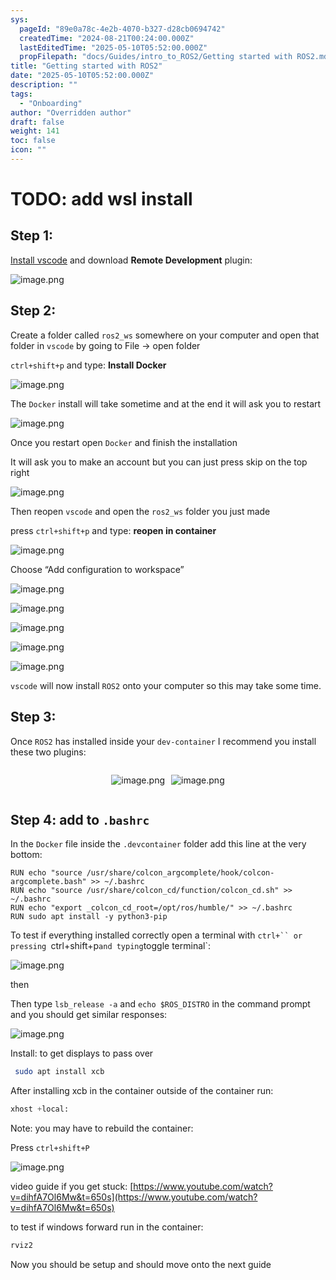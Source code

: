 ```yaml
---
sys:
  pageId: "89e0a78c-4e2b-4070-b327-d28cb0694742"
  createdTime: "2024-08-21T00:24:00.000Z"
  lastEditedTime: "2025-05-10T05:52:00.000Z"
  propFilepath: "docs/Guides/intro_to_ROS2/Getting started with ROS2.md"
title: "Getting started with ROS2"
date: "2025-05-10T05:52:00.000Z"
description: ""
tags:
  - "Onboarding"
author: "Overridden author"
draft: false
weight: 141
toc: false
icon: ""
---
```


# TODO: add wsl install

## Step 1:

[Install vscode](https://code.visualstudio.com/download) and download **Remote Development** plugin:

![image.png](https://prod-files-secure.s3.us-west-2.amazonaws.com/d518164a-d88e-44d1-a4ee-3adb3bd8bce0/efb52993-1881-4a40-b95e-6f020334f022/image.png?X-Amz-Algorithm=AWS4-HMAC-SHA256&X-Amz-Content-Sha256=UNSIGNED-PAYLOAD&X-Amz-Credential=ASIAZI2LB466RYJYBFFO%2F20250602%2Fus-west-2%2Fs3%2Faws4_request&X-Amz-Date=20250602T220847Z&X-Amz-Expires=3600&X-Amz-Security-Token=IQoJb3JpZ2luX2VjEC4aCXVzLXdlc3QtMiJGMEQCIA%2B84op0Ggu0PogJLArb6zCp7vDdL5v%2FBRyI9%2Fp6oxaMAiB%2F3UIx%2B8UOokK6AvLH4UgucGMmQaQFdPI%2F3971zZtvTiqIBAj3%2F%2F%2F%2F%2F%2F%2F%2F%2F%2F8BEAAaDDYzNzQyMzE4MzgwNSIMJXE%2FEWvQw4oqtMofKtwD7x085KXhEY0H1P7LkHVm6udCQUXPCX8nrlOHCffqOce0iGNQFq%2FmDzJ2VvZPL%2FGT0E6vfkGnPJI7fGTE%2FgW1wsEuewlynxfUVBGhFZE7PK3%2BlkbJMWJO%2F%2BelkJdoUr%2B8Ajth4Ia2V8fFA4qf%2BP7hbMlfAH8Zul5X%2FujroikZ8DVcXoKZBE10tWO%2BMVLeRYdnPzZ4wcC0VnNCrmUYAftHWp79aC2zpyLtyOCSyxlECno1AwOt2FmFVZnRoMxBPj%2Br6o%2FtG6COqVJlDquU9QyIinchLlige8y4G8m16NBHu9zloUejTCtRZHlsJZ%2BfXmksHnSwXkZKKQ5yqs61%2BqxDh6gY7W%2F4LpXT1k5%2BCHfDBNuhR7poD0VbcpzbQQ546tVi5S0KxROFs7Rl9UuhuMA71z%2FAqmQ1ItUqPDITACuE58gUVwGd2zCm0d1%2BESDXEIYAA0HVTeOld7suMUC6xB102V2FYt4WpZBJGuJD7sa68cwdgCcXgOSAdYVsCdD2RUFLoKIOOeuV8p%2BoanZW7yPSTByzOiE88zQp9H5eOEEZCdZLXU8pWasDp5op5cekFW1QEdCK3W%2FQvScjrkogiE8%2BTZTQ2y0sF8Mb3%2FgkFPYB4z8Ek69tCxz4KB5a76UwmcH4wQY6pgGJaCoWSWeW2MrRocBcgfQSBh%2B8%2Fn84MKQvI2ZHxI8oqboImvv%2BY6Ki%2BWFEwy85oPNHyowAmiyDtIrx5yqjUP%2BNVnlnXwGN9A4vwL5cMQsKV%2BqFULQZo7ifHeZZAQsDGGQ4bnYpoPBBAzHi9V8Jmo5O5K4IAAdeheKEbHhpYU3JTaPCg5TyBeA8gGvDgIQ4vAFlJy3UVN0ceYU%2BznaLxFXuOdR2vM8k&X-Amz-Signature=5f2a9affb277b05d6f726eebf489b42f7320163208d754b4fcfcb6103f508657&X-Amz-SignedHeaders=host&x-id=GetObject)

## Step 2:

Create a folder called `ros2_ws` somewhere on your computer and open that folder in `vscode` by going to File → open folder 

`ctrl+shift+p` and type: **Install Docker**

![image.png](https://prod-files-secure.s3.us-west-2.amazonaws.com/d518164a-d88e-44d1-a4ee-3adb3bd8bce0/2269dc0e-1cd5-47ff-bceb-c04ad9b2eab0/image.png?X-Amz-Algorithm=AWS4-HMAC-SHA256&X-Amz-Content-Sha256=UNSIGNED-PAYLOAD&X-Amz-Credential=ASIAZI2LB466RYJYBFFO%2F20250602%2Fus-west-2%2Fs3%2Faws4_request&X-Amz-Date=20250602T220847Z&X-Amz-Expires=3600&X-Amz-Security-Token=IQoJb3JpZ2luX2VjEC4aCXVzLXdlc3QtMiJGMEQCIA%2B84op0Ggu0PogJLArb6zCp7vDdL5v%2FBRyI9%2Fp6oxaMAiB%2F3UIx%2B8UOokK6AvLH4UgucGMmQaQFdPI%2F3971zZtvTiqIBAj3%2F%2F%2F%2F%2F%2F%2F%2F%2F%2F8BEAAaDDYzNzQyMzE4MzgwNSIMJXE%2FEWvQw4oqtMofKtwD7x085KXhEY0H1P7LkHVm6udCQUXPCX8nrlOHCffqOce0iGNQFq%2FmDzJ2VvZPL%2FGT0E6vfkGnPJI7fGTE%2FgW1wsEuewlynxfUVBGhFZE7PK3%2BlkbJMWJO%2F%2BelkJdoUr%2B8Ajth4Ia2V8fFA4qf%2BP7hbMlfAH8Zul5X%2FujroikZ8DVcXoKZBE10tWO%2BMVLeRYdnPzZ4wcC0VnNCrmUYAftHWp79aC2zpyLtyOCSyxlECno1AwOt2FmFVZnRoMxBPj%2Br6o%2FtG6COqVJlDquU9QyIinchLlige8y4G8m16NBHu9zloUejTCtRZHlsJZ%2BfXmksHnSwXkZKKQ5yqs61%2BqxDh6gY7W%2F4LpXT1k5%2BCHfDBNuhR7poD0VbcpzbQQ546tVi5S0KxROFs7Rl9UuhuMA71z%2FAqmQ1ItUqPDITACuE58gUVwGd2zCm0d1%2BESDXEIYAA0HVTeOld7suMUC6xB102V2FYt4WpZBJGuJD7sa68cwdgCcXgOSAdYVsCdD2RUFLoKIOOeuV8p%2BoanZW7yPSTByzOiE88zQp9H5eOEEZCdZLXU8pWasDp5op5cekFW1QEdCK3W%2FQvScjrkogiE8%2BTZTQ2y0sF8Mb3%2FgkFPYB4z8Ek69tCxz4KB5a76UwmcH4wQY6pgGJaCoWSWeW2MrRocBcgfQSBh%2B8%2Fn84MKQvI2ZHxI8oqboImvv%2BY6Ki%2BWFEwy85oPNHyowAmiyDtIrx5yqjUP%2BNVnlnXwGN9A4vwL5cMQsKV%2BqFULQZo7ifHeZZAQsDGGQ4bnYpoPBBAzHi9V8Jmo5O5K4IAAdeheKEbHhpYU3JTaPCg5TyBeA8gGvDgIQ4vAFlJy3UVN0ceYU%2BznaLxFXuOdR2vM8k&X-Amz-Signature=67851ac855f062809b775bccfbd2895e7f77bbab401a39d6126e0b1d8ae46e42&X-Amz-SignedHeaders=host&x-id=GetObject)

The `Docker` install will take sometime and at the end it will ask you to restart

![image.png](https://prod-files-secure.s3.us-west-2.amazonaws.com/d518164a-d88e-44d1-a4ee-3adb3bd8bce0/ed233f78-be33-4b1f-b89c-9c346c0e961e/image.png?X-Amz-Algorithm=AWS4-HMAC-SHA256&X-Amz-Content-Sha256=UNSIGNED-PAYLOAD&X-Amz-Credential=ASIAZI2LB466RYJYBFFO%2F20250602%2Fus-west-2%2Fs3%2Faws4_request&X-Amz-Date=20250602T220847Z&X-Amz-Expires=3600&X-Amz-Security-Token=IQoJb3JpZ2luX2VjEC4aCXVzLXdlc3QtMiJGMEQCIA%2B84op0Ggu0PogJLArb6zCp7vDdL5v%2FBRyI9%2Fp6oxaMAiB%2F3UIx%2B8UOokK6AvLH4UgucGMmQaQFdPI%2F3971zZtvTiqIBAj3%2F%2F%2F%2F%2F%2F%2F%2F%2F%2F8BEAAaDDYzNzQyMzE4MzgwNSIMJXE%2FEWvQw4oqtMofKtwD7x085KXhEY0H1P7LkHVm6udCQUXPCX8nrlOHCffqOce0iGNQFq%2FmDzJ2VvZPL%2FGT0E6vfkGnPJI7fGTE%2FgW1wsEuewlynxfUVBGhFZE7PK3%2BlkbJMWJO%2F%2BelkJdoUr%2B8Ajth4Ia2V8fFA4qf%2BP7hbMlfAH8Zul5X%2FujroikZ8DVcXoKZBE10tWO%2BMVLeRYdnPzZ4wcC0VnNCrmUYAftHWp79aC2zpyLtyOCSyxlECno1AwOt2FmFVZnRoMxBPj%2Br6o%2FtG6COqVJlDquU9QyIinchLlige8y4G8m16NBHu9zloUejTCtRZHlsJZ%2BfXmksHnSwXkZKKQ5yqs61%2BqxDh6gY7W%2F4LpXT1k5%2BCHfDBNuhR7poD0VbcpzbQQ546tVi5S0KxROFs7Rl9UuhuMA71z%2FAqmQ1ItUqPDITACuE58gUVwGd2zCm0d1%2BESDXEIYAA0HVTeOld7suMUC6xB102V2FYt4WpZBJGuJD7sa68cwdgCcXgOSAdYVsCdD2RUFLoKIOOeuV8p%2BoanZW7yPSTByzOiE88zQp9H5eOEEZCdZLXU8pWasDp5op5cekFW1QEdCK3W%2FQvScjrkogiE8%2BTZTQ2y0sF8Mb3%2FgkFPYB4z8Ek69tCxz4KB5a76UwmcH4wQY6pgGJaCoWSWeW2MrRocBcgfQSBh%2B8%2Fn84MKQvI2ZHxI8oqboImvv%2BY6Ki%2BWFEwy85oPNHyowAmiyDtIrx5yqjUP%2BNVnlnXwGN9A4vwL5cMQsKV%2BqFULQZo7ifHeZZAQsDGGQ4bnYpoPBBAzHi9V8Jmo5O5K4IAAdeheKEbHhpYU3JTaPCg5TyBeA8gGvDgIQ4vAFlJy3UVN0ceYU%2BznaLxFXuOdR2vM8k&X-Amz-Signature=1d41d515b1d1c1d195115c2b91b6426adde243595249aeb597666834feb8f733&X-Amz-SignedHeaders=host&x-id=GetObject)

Once you restart open `Docker` and finish the installation

It will ask you to make an account but you can just press skip on the top right

![image.png](https://prod-files-secure.s3.us-west-2.amazonaws.com/d518164a-d88e-44d1-a4ee-3adb3bd8bce0/21010ad9-1659-4fd9-9f59-9932a09b2a3d/image.png?X-Amz-Algorithm=AWS4-HMAC-SHA256&X-Amz-Content-Sha256=UNSIGNED-PAYLOAD&X-Amz-Credential=ASIAZI2LB466RYJYBFFO%2F20250602%2Fus-west-2%2Fs3%2Faws4_request&X-Amz-Date=20250602T220847Z&X-Amz-Expires=3600&X-Amz-Security-Token=IQoJb3JpZ2luX2VjEC4aCXVzLXdlc3QtMiJGMEQCIA%2B84op0Ggu0PogJLArb6zCp7vDdL5v%2FBRyI9%2Fp6oxaMAiB%2F3UIx%2B8UOokK6AvLH4UgucGMmQaQFdPI%2F3971zZtvTiqIBAj3%2F%2F%2F%2F%2F%2F%2F%2F%2F%2F8BEAAaDDYzNzQyMzE4MzgwNSIMJXE%2FEWvQw4oqtMofKtwD7x085KXhEY0H1P7LkHVm6udCQUXPCX8nrlOHCffqOce0iGNQFq%2FmDzJ2VvZPL%2FGT0E6vfkGnPJI7fGTE%2FgW1wsEuewlynxfUVBGhFZE7PK3%2BlkbJMWJO%2F%2BelkJdoUr%2B8Ajth4Ia2V8fFA4qf%2BP7hbMlfAH8Zul5X%2FujroikZ8DVcXoKZBE10tWO%2BMVLeRYdnPzZ4wcC0VnNCrmUYAftHWp79aC2zpyLtyOCSyxlECno1AwOt2FmFVZnRoMxBPj%2Br6o%2FtG6COqVJlDquU9QyIinchLlige8y4G8m16NBHu9zloUejTCtRZHlsJZ%2BfXmksHnSwXkZKKQ5yqs61%2BqxDh6gY7W%2F4LpXT1k5%2BCHfDBNuhR7poD0VbcpzbQQ546tVi5S0KxROFs7Rl9UuhuMA71z%2FAqmQ1ItUqPDITACuE58gUVwGd2zCm0d1%2BESDXEIYAA0HVTeOld7suMUC6xB102V2FYt4WpZBJGuJD7sa68cwdgCcXgOSAdYVsCdD2RUFLoKIOOeuV8p%2BoanZW7yPSTByzOiE88zQp9H5eOEEZCdZLXU8pWasDp5op5cekFW1QEdCK3W%2FQvScjrkogiE8%2BTZTQ2y0sF8Mb3%2FgkFPYB4z8Ek69tCxz4KB5a76UwmcH4wQY6pgGJaCoWSWeW2MrRocBcgfQSBh%2B8%2Fn84MKQvI2ZHxI8oqboImvv%2BY6Ki%2BWFEwy85oPNHyowAmiyDtIrx5yqjUP%2BNVnlnXwGN9A4vwL5cMQsKV%2BqFULQZo7ifHeZZAQsDGGQ4bnYpoPBBAzHi9V8Jmo5O5K4IAAdeheKEbHhpYU3JTaPCg5TyBeA8gGvDgIQ4vAFlJy3UVN0ceYU%2BznaLxFXuOdR2vM8k&X-Amz-Signature=b6df955645f6dd2a73ccb1e4b8c8b0dbf8eb860f08a680af4898ea2371711058&X-Amz-SignedHeaders=host&x-id=GetObject)

Then reopen `vscode` and open the `ros2_ws` folder you just made

press `ctrl+shift+p` and type: **reopen in container**

![image.png](https://prod-files-secure.s3.us-west-2.amazonaws.com/d518164a-d88e-44d1-a4ee-3adb3bd8bce0/4e93b8c2-41ad-488c-8095-c74205196118/image.png?X-Amz-Algorithm=AWS4-HMAC-SHA256&X-Amz-Content-Sha256=UNSIGNED-PAYLOAD&X-Amz-Credential=ASIAZI2LB466RYJYBFFO%2F20250602%2Fus-west-2%2Fs3%2Faws4_request&X-Amz-Date=20250602T220847Z&X-Amz-Expires=3600&X-Amz-Security-Token=IQoJb3JpZ2luX2VjEC4aCXVzLXdlc3QtMiJGMEQCIA%2B84op0Ggu0PogJLArb6zCp7vDdL5v%2FBRyI9%2Fp6oxaMAiB%2F3UIx%2B8UOokK6AvLH4UgucGMmQaQFdPI%2F3971zZtvTiqIBAj3%2F%2F%2F%2F%2F%2F%2F%2F%2F%2F8BEAAaDDYzNzQyMzE4MzgwNSIMJXE%2FEWvQw4oqtMofKtwD7x085KXhEY0H1P7LkHVm6udCQUXPCX8nrlOHCffqOce0iGNQFq%2FmDzJ2VvZPL%2FGT0E6vfkGnPJI7fGTE%2FgW1wsEuewlynxfUVBGhFZE7PK3%2BlkbJMWJO%2F%2BelkJdoUr%2B8Ajth4Ia2V8fFA4qf%2BP7hbMlfAH8Zul5X%2FujroikZ8DVcXoKZBE10tWO%2BMVLeRYdnPzZ4wcC0VnNCrmUYAftHWp79aC2zpyLtyOCSyxlECno1AwOt2FmFVZnRoMxBPj%2Br6o%2FtG6COqVJlDquU9QyIinchLlige8y4G8m16NBHu9zloUejTCtRZHlsJZ%2BfXmksHnSwXkZKKQ5yqs61%2BqxDh6gY7W%2F4LpXT1k5%2BCHfDBNuhR7poD0VbcpzbQQ546tVi5S0KxROFs7Rl9UuhuMA71z%2FAqmQ1ItUqPDITACuE58gUVwGd2zCm0d1%2BESDXEIYAA0HVTeOld7suMUC6xB102V2FYt4WpZBJGuJD7sa68cwdgCcXgOSAdYVsCdD2RUFLoKIOOeuV8p%2BoanZW7yPSTByzOiE88zQp9H5eOEEZCdZLXU8pWasDp5op5cekFW1QEdCK3W%2FQvScjrkogiE8%2BTZTQ2y0sF8Mb3%2FgkFPYB4z8Ek69tCxz4KB5a76UwmcH4wQY6pgGJaCoWSWeW2MrRocBcgfQSBh%2B8%2Fn84MKQvI2ZHxI8oqboImvv%2BY6Ki%2BWFEwy85oPNHyowAmiyDtIrx5yqjUP%2BNVnlnXwGN9A4vwL5cMQsKV%2BqFULQZo7ifHeZZAQsDGGQ4bnYpoPBBAzHi9V8Jmo5O5K4IAAdeheKEbHhpYU3JTaPCg5TyBeA8gGvDgIQ4vAFlJy3UVN0ceYU%2BznaLxFXuOdR2vM8k&X-Amz-Signature=3b82765c43a3eb9f986c91d8a8d28777d7be322540903e10cf0d40cfac3c60f6&X-Amz-SignedHeaders=host&x-id=GetObject)

Choose “Add configuration to workspace”

![image.png](https://prod-files-secure.s3.us-west-2.amazonaws.com/d518164a-d88e-44d1-a4ee-3adb3bd8bce0/9560b282-5060-4989-ba37-97e7b2c22476/image.png?X-Amz-Algorithm=AWS4-HMAC-SHA256&X-Amz-Content-Sha256=UNSIGNED-PAYLOAD&X-Amz-Credential=ASIAZI2LB466RYJYBFFO%2F20250602%2Fus-west-2%2Fs3%2Faws4_request&X-Amz-Date=20250602T220847Z&X-Amz-Expires=3600&X-Amz-Security-Token=IQoJb3JpZ2luX2VjEC4aCXVzLXdlc3QtMiJGMEQCIA%2B84op0Ggu0PogJLArb6zCp7vDdL5v%2FBRyI9%2Fp6oxaMAiB%2F3UIx%2B8UOokK6AvLH4UgucGMmQaQFdPI%2F3971zZtvTiqIBAj3%2F%2F%2F%2F%2F%2F%2F%2F%2F%2F8BEAAaDDYzNzQyMzE4MzgwNSIMJXE%2FEWvQw4oqtMofKtwD7x085KXhEY0H1P7LkHVm6udCQUXPCX8nrlOHCffqOce0iGNQFq%2FmDzJ2VvZPL%2FGT0E6vfkGnPJI7fGTE%2FgW1wsEuewlynxfUVBGhFZE7PK3%2BlkbJMWJO%2F%2BelkJdoUr%2B8Ajth4Ia2V8fFA4qf%2BP7hbMlfAH8Zul5X%2FujroikZ8DVcXoKZBE10tWO%2BMVLeRYdnPzZ4wcC0VnNCrmUYAftHWp79aC2zpyLtyOCSyxlECno1AwOt2FmFVZnRoMxBPj%2Br6o%2FtG6COqVJlDquU9QyIinchLlige8y4G8m16NBHu9zloUejTCtRZHlsJZ%2BfXmksHnSwXkZKKQ5yqs61%2BqxDh6gY7W%2F4LpXT1k5%2BCHfDBNuhR7poD0VbcpzbQQ546tVi5S0KxROFs7Rl9UuhuMA71z%2FAqmQ1ItUqPDITACuE58gUVwGd2zCm0d1%2BESDXEIYAA0HVTeOld7suMUC6xB102V2FYt4WpZBJGuJD7sa68cwdgCcXgOSAdYVsCdD2RUFLoKIOOeuV8p%2BoanZW7yPSTByzOiE88zQp9H5eOEEZCdZLXU8pWasDp5op5cekFW1QEdCK3W%2FQvScjrkogiE8%2BTZTQ2y0sF8Mb3%2FgkFPYB4z8Ek69tCxz4KB5a76UwmcH4wQY6pgGJaCoWSWeW2MrRocBcgfQSBh%2B8%2Fn84MKQvI2ZHxI8oqboImvv%2BY6Ki%2BWFEwy85oPNHyowAmiyDtIrx5yqjUP%2BNVnlnXwGN9A4vwL5cMQsKV%2BqFULQZo7ifHeZZAQsDGGQ4bnYpoPBBAzHi9V8Jmo5O5K4IAAdeheKEbHhpYU3JTaPCg5TyBeA8gGvDgIQ4vAFlJy3UVN0ceYU%2BznaLxFXuOdR2vM8k&X-Amz-Signature=1c78a8ad716d7f48586f6a33c60fa7b744f02620df8fcdcbbd0d0f39057a3697&X-Amz-SignedHeaders=host&x-id=GetObject)

![image.png](https://prod-files-secure.s3.us-west-2.amazonaws.com/d518164a-d88e-44d1-a4ee-3adb3bd8bce0/2ee63f81-886b-48e8-a553-dc6e5eac99e4/image.png?X-Amz-Algorithm=AWS4-HMAC-SHA256&X-Amz-Content-Sha256=UNSIGNED-PAYLOAD&X-Amz-Credential=ASIAZI2LB466RYJYBFFO%2F20250602%2Fus-west-2%2Fs3%2Faws4_request&X-Amz-Date=20250602T220847Z&X-Amz-Expires=3600&X-Amz-Security-Token=IQoJb3JpZ2luX2VjEC4aCXVzLXdlc3QtMiJGMEQCIA%2B84op0Ggu0PogJLArb6zCp7vDdL5v%2FBRyI9%2Fp6oxaMAiB%2F3UIx%2B8UOokK6AvLH4UgucGMmQaQFdPI%2F3971zZtvTiqIBAj3%2F%2F%2F%2F%2F%2F%2F%2F%2F%2F8BEAAaDDYzNzQyMzE4MzgwNSIMJXE%2FEWvQw4oqtMofKtwD7x085KXhEY0H1P7LkHVm6udCQUXPCX8nrlOHCffqOce0iGNQFq%2FmDzJ2VvZPL%2FGT0E6vfkGnPJI7fGTE%2FgW1wsEuewlynxfUVBGhFZE7PK3%2BlkbJMWJO%2F%2BelkJdoUr%2B8Ajth4Ia2V8fFA4qf%2BP7hbMlfAH8Zul5X%2FujroikZ8DVcXoKZBE10tWO%2BMVLeRYdnPzZ4wcC0VnNCrmUYAftHWp79aC2zpyLtyOCSyxlECno1AwOt2FmFVZnRoMxBPj%2Br6o%2FtG6COqVJlDquU9QyIinchLlige8y4G8m16NBHu9zloUejTCtRZHlsJZ%2BfXmksHnSwXkZKKQ5yqs61%2BqxDh6gY7W%2F4LpXT1k5%2BCHfDBNuhR7poD0VbcpzbQQ546tVi5S0KxROFs7Rl9UuhuMA71z%2FAqmQ1ItUqPDITACuE58gUVwGd2zCm0d1%2BESDXEIYAA0HVTeOld7suMUC6xB102V2FYt4WpZBJGuJD7sa68cwdgCcXgOSAdYVsCdD2RUFLoKIOOeuV8p%2BoanZW7yPSTByzOiE88zQp9H5eOEEZCdZLXU8pWasDp5op5cekFW1QEdCK3W%2FQvScjrkogiE8%2BTZTQ2y0sF8Mb3%2FgkFPYB4z8Ek69tCxz4KB5a76UwmcH4wQY6pgGJaCoWSWeW2MrRocBcgfQSBh%2B8%2Fn84MKQvI2ZHxI8oqboImvv%2BY6Ki%2BWFEwy85oPNHyowAmiyDtIrx5yqjUP%2BNVnlnXwGN9A4vwL5cMQsKV%2BqFULQZo7ifHeZZAQsDGGQ4bnYpoPBBAzHi9V8Jmo5O5K4IAAdeheKEbHhpYU3JTaPCg5TyBeA8gGvDgIQ4vAFlJy3UVN0ceYU%2BznaLxFXuOdR2vM8k&X-Amz-Signature=b2168d95bd47a471c83287214231dcf40cc96563d8aab1ef44290223281747cd&X-Amz-SignedHeaders=host&x-id=GetObject)

![image.png](https://prod-files-secure.s3.us-west-2.amazonaws.com/d518164a-d88e-44d1-a4ee-3adb3bd8bce0/ae1580b2-b048-407e-aed9-b584224a7a04/image.png?X-Amz-Algorithm=AWS4-HMAC-SHA256&X-Amz-Content-Sha256=UNSIGNED-PAYLOAD&X-Amz-Credential=ASIAZI2LB466RYJYBFFO%2F20250602%2Fus-west-2%2Fs3%2Faws4_request&X-Amz-Date=20250602T220847Z&X-Amz-Expires=3600&X-Amz-Security-Token=IQoJb3JpZ2luX2VjEC4aCXVzLXdlc3QtMiJGMEQCIA%2B84op0Ggu0PogJLArb6zCp7vDdL5v%2FBRyI9%2Fp6oxaMAiB%2F3UIx%2B8UOokK6AvLH4UgucGMmQaQFdPI%2F3971zZtvTiqIBAj3%2F%2F%2F%2F%2F%2F%2F%2F%2F%2F8BEAAaDDYzNzQyMzE4MzgwNSIMJXE%2FEWvQw4oqtMofKtwD7x085KXhEY0H1P7LkHVm6udCQUXPCX8nrlOHCffqOce0iGNQFq%2FmDzJ2VvZPL%2FGT0E6vfkGnPJI7fGTE%2FgW1wsEuewlynxfUVBGhFZE7PK3%2BlkbJMWJO%2F%2BelkJdoUr%2B8Ajth4Ia2V8fFA4qf%2BP7hbMlfAH8Zul5X%2FujroikZ8DVcXoKZBE10tWO%2BMVLeRYdnPzZ4wcC0VnNCrmUYAftHWp79aC2zpyLtyOCSyxlECno1AwOt2FmFVZnRoMxBPj%2Br6o%2FtG6COqVJlDquU9QyIinchLlige8y4G8m16NBHu9zloUejTCtRZHlsJZ%2BfXmksHnSwXkZKKQ5yqs61%2BqxDh6gY7W%2F4LpXT1k5%2BCHfDBNuhR7poD0VbcpzbQQ546tVi5S0KxROFs7Rl9UuhuMA71z%2FAqmQ1ItUqPDITACuE58gUVwGd2zCm0d1%2BESDXEIYAA0HVTeOld7suMUC6xB102V2FYt4WpZBJGuJD7sa68cwdgCcXgOSAdYVsCdD2RUFLoKIOOeuV8p%2BoanZW7yPSTByzOiE88zQp9H5eOEEZCdZLXU8pWasDp5op5cekFW1QEdCK3W%2FQvScjrkogiE8%2BTZTQ2y0sF8Mb3%2FgkFPYB4z8Ek69tCxz4KB5a76UwmcH4wQY6pgGJaCoWSWeW2MrRocBcgfQSBh%2B8%2Fn84MKQvI2ZHxI8oqboImvv%2BY6Ki%2BWFEwy85oPNHyowAmiyDtIrx5yqjUP%2BNVnlnXwGN9A4vwL5cMQsKV%2BqFULQZo7ifHeZZAQsDGGQ4bnYpoPBBAzHi9V8Jmo5O5K4IAAdeheKEbHhpYU3JTaPCg5TyBeA8gGvDgIQ4vAFlJy3UVN0ceYU%2BznaLxFXuOdR2vM8k&X-Amz-Signature=4dcc31cba430622f5e6930eecd244b023425de16a7deffb10e72aa8873a98270&X-Amz-SignedHeaders=host&x-id=GetObject)

![image.png](https://prod-files-secure.s3.us-west-2.amazonaws.com/d518164a-d88e-44d1-a4ee-3adb3bd8bce0/53255b28-f75e-430f-b9e3-c0ac8577e42b/image.png?X-Amz-Algorithm=AWS4-HMAC-SHA256&X-Amz-Content-Sha256=UNSIGNED-PAYLOAD&X-Amz-Credential=ASIAZI2LB466RYJYBFFO%2F20250602%2Fus-west-2%2Fs3%2Faws4_request&X-Amz-Date=20250602T220847Z&X-Amz-Expires=3600&X-Amz-Security-Token=IQoJb3JpZ2luX2VjEC4aCXVzLXdlc3QtMiJGMEQCIA%2B84op0Ggu0PogJLArb6zCp7vDdL5v%2FBRyI9%2Fp6oxaMAiB%2F3UIx%2B8UOokK6AvLH4UgucGMmQaQFdPI%2F3971zZtvTiqIBAj3%2F%2F%2F%2F%2F%2F%2F%2F%2F%2F8BEAAaDDYzNzQyMzE4MzgwNSIMJXE%2FEWvQw4oqtMofKtwD7x085KXhEY0H1P7LkHVm6udCQUXPCX8nrlOHCffqOce0iGNQFq%2FmDzJ2VvZPL%2FGT0E6vfkGnPJI7fGTE%2FgW1wsEuewlynxfUVBGhFZE7PK3%2BlkbJMWJO%2F%2BelkJdoUr%2B8Ajth4Ia2V8fFA4qf%2BP7hbMlfAH8Zul5X%2FujroikZ8DVcXoKZBE10tWO%2BMVLeRYdnPzZ4wcC0VnNCrmUYAftHWp79aC2zpyLtyOCSyxlECno1AwOt2FmFVZnRoMxBPj%2Br6o%2FtG6COqVJlDquU9QyIinchLlige8y4G8m16NBHu9zloUejTCtRZHlsJZ%2BfXmksHnSwXkZKKQ5yqs61%2BqxDh6gY7W%2F4LpXT1k5%2BCHfDBNuhR7poD0VbcpzbQQ546tVi5S0KxROFs7Rl9UuhuMA71z%2FAqmQ1ItUqPDITACuE58gUVwGd2zCm0d1%2BESDXEIYAA0HVTeOld7suMUC6xB102V2FYt4WpZBJGuJD7sa68cwdgCcXgOSAdYVsCdD2RUFLoKIOOeuV8p%2BoanZW7yPSTByzOiE88zQp9H5eOEEZCdZLXU8pWasDp5op5cekFW1QEdCK3W%2FQvScjrkogiE8%2BTZTQ2y0sF8Mb3%2FgkFPYB4z8Ek69tCxz4KB5a76UwmcH4wQY6pgGJaCoWSWeW2MrRocBcgfQSBh%2B8%2Fn84MKQvI2ZHxI8oqboImvv%2BY6Ki%2BWFEwy85oPNHyowAmiyDtIrx5yqjUP%2BNVnlnXwGN9A4vwL5cMQsKV%2BqFULQZo7ifHeZZAQsDGGQ4bnYpoPBBAzHi9V8Jmo5O5K4IAAdeheKEbHhpYU3JTaPCg5TyBeA8gGvDgIQ4vAFlJy3UVN0ceYU%2BznaLxFXuOdR2vM8k&X-Amz-Signature=1b13b7be1aef86f1e53f7c578c22941e3d72eb543ae92624945713962dca54ff&X-Amz-SignedHeaders=host&x-id=GetObject)

![image.png](https://prod-files-secure.s3.us-west-2.amazonaws.com/d518164a-d88e-44d1-a4ee-3adb3bd8bce0/7c562767-5af9-4ffb-97d1-327bcdf4ee00/image.png?X-Amz-Algorithm=AWS4-HMAC-SHA256&X-Amz-Content-Sha256=UNSIGNED-PAYLOAD&X-Amz-Credential=ASIAZI2LB466RYJYBFFO%2F20250602%2Fus-west-2%2Fs3%2Faws4_request&X-Amz-Date=20250602T220847Z&X-Amz-Expires=3600&X-Amz-Security-Token=IQoJb3JpZ2luX2VjEC4aCXVzLXdlc3QtMiJGMEQCIA%2B84op0Ggu0PogJLArb6zCp7vDdL5v%2FBRyI9%2Fp6oxaMAiB%2F3UIx%2B8UOokK6AvLH4UgucGMmQaQFdPI%2F3971zZtvTiqIBAj3%2F%2F%2F%2F%2F%2F%2F%2F%2F%2F8BEAAaDDYzNzQyMzE4MzgwNSIMJXE%2FEWvQw4oqtMofKtwD7x085KXhEY0H1P7LkHVm6udCQUXPCX8nrlOHCffqOce0iGNQFq%2FmDzJ2VvZPL%2FGT0E6vfkGnPJI7fGTE%2FgW1wsEuewlynxfUVBGhFZE7PK3%2BlkbJMWJO%2F%2BelkJdoUr%2B8Ajth4Ia2V8fFA4qf%2BP7hbMlfAH8Zul5X%2FujroikZ8DVcXoKZBE10tWO%2BMVLeRYdnPzZ4wcC0VnNCrmUYAftHWp79aC2zpyLtyOCSyxlECno1AwOt2FmFVZnRoMxBPj%2Br6o%2FtG6COqVJlDquU9QyIinchLlige8y4G8m16NBHu9zloUejTCtRZHlsJZ%2BfXmksHnSwXkZKKQ5yqs61%2BqxDh6gY7W%2F4LpXT1k5%2BCHfDBNuhR7poD0VbcpzbQQ546tVi5S0KxROFs7Rl9UuhuMA71z%2FAqmQ1ItUqPDITACuE58gUVwGd2zCm0d1%2BESDXEIYAA0HVTeOld7suMUC6xB102V2FYt4WpZBJGuJD7sa68cwdgCcXgOSAdYVsCdD2RUFLoKIOOeuV8p%2BoanZW7yPSTByzOiE88zQp9H5eOEEZCdZLXU8pWasDp5op5cekFW1QEdCK3W%2FQvScjrkogiE8%2BTZTQ2y0sF8Mb3%2FgkFPYB4z8Ek69tCxz4KB5a76UwmcH4wQY6pgGJaCoWSWeW2MrRocBcgfQSBh%2B8%2Fn84MKQvI2ZHxI8oqboImvv%2BY6Ki%2BWFEwy85oPNHyowAmiyDtIrx5yqjUP%2BNVnlnXwGN9A4vwL5cMQsKV%2BqFULQZo7ifHeZZAQsDGGQ4bnYpoPBBAzHi9V8Jmo5O5K4IAAdeheKEbHhpYU3JTaPCg5TyBeA8gGvDgIQ4vAFlJy3UVN0ceYU%2BznaLxFXuOdR2vM8k&X-Amz-Signature=48b18453bd29898a0af16b47c0187b1128150be28a94b4f919523f50703c3a6b&X-Amz-SignedHeaders=host&x-id=GetObject)

`vscode` will now install `ROS2` onto your computer so this may take some time.

## Step 3:

Once `ROS2` has installed inside your `dev-container` I recommend you install these two plugins:

<div style="display: flex;flex-direction: row; column-gap:10px; max-width: 630px;justify-content: center;">
<div>

![image.png](https://prod-files-secure.s3.us-west-2.amazonaws.com/d518164a-d88e-44d1-a4ee-3adb3bd8bce0/3fc3d550-5a54-4ba1-ba6b-faa01cdb7369/image.png?X-Amz-Algorithm=AWS4-HMAC-SHA256&X-Amz-Content-Sha256=UNSIGNED-PAYLOAD&X-Amz-Credential=ASIAZI2LB466UMOXCA2C%2F20250602%2Fus-west-2%2Fs3%2Faws4_request&X-Amz-Date=20250602T220850Z&X-Amz-Expires=3600&X-Amz-Security-Token=IQoJb3JpZ2luX2VjEC4aCXVzLXdlc3QtMiJGMEQCICYMabodRokiiAHTw8vbFwuqO6lJ4AacZaw%2BOrQi%2BFwNAiBJm6DzfdU6HxjpP7Sg2thm5%2Bq2BFMoXVZ1qg%2Buy5V79iqIBAj3%2F%2F%2F%2F%2F%2F%2F%2F%2F%2F8BEAAaDDYzNzQyMzE4MzgwNSIMGnKf90EFEXOQldxSKtwDraWNHhYDJbCNghTxvEoyH67u5Rcnspmt24YCn7ZOfQRRP7SNfX200UQVgxqbRK3SJ7NjdjmmHy8xWuBYXi%2FTBDn7SOCijtbK0aOtirKRsI7mUh5Hn1Bpknk%2Fz%2FflulwWRWzRAWxvlLFiHKDHfej%2FBiU2UUCgOtEsI7cW4Xs%2B%2FvBUY7OovF9SUxlmmpOG1V6tI6sgOymw05QBRXZE5UEwMGqGqjhnu4ctMrTYbnRQ5%2FUena6As6zkOTX9F4SjoWUZ43kPJmEFq4RNuV27haX3OmEKiGpDyMoYQNQNRJLLEAXYq4DbL57SyVHmBfRitrzRaB8c6dQnmRBGr5hm5RMQQvvDI3%2BOQuqjGEI04OCQp8uHlSNXFUTRFEuw6%2BlEViPbU%2BhTUD3wpybi2L1zd4vaEZRdsyDRnbRmi6h7IfyjAc1iE%2BH%2F0WxbA9vWdUNP3CT4P%2BuZhJrSP5vdcT68BGQc1GRnmyZ4zVEHvJfXJ1riupR2FtsmJ8QLW6mQbiJ0tnNerfCyLFppslBDCpHAYq6%2BTQJigsrbEtPwmLyEtliSeQzRdAMyeax8eyVK8CFP6WWAYJ1OdZ%2B1NnzHoLLkTKo4RF4oQlHoAYSplyCxOJ3wvMRZc29aQHe4TbGkFXMw%2BsD4wQY6pgEpVP4C%2Fi9sFW%2BI6VBcGcvqTQwx3LYRJ%2F%2B1gaU89yL0Xx%2BGMLN3pHEM6cKwp30U39WbyAVe49KAKdRB3tAUUgTxcUetXhaEtFeiE%2FiApfKBluRe4NpKXVzLWaJDThUBKKCZN6ydjZWwnqTxOxGlyTxR99GaKoPmwHvIQNMEbq5pkfVVUt5sPMA3UOdp41Zi6vVvdPB7gQKxSAEuUI5iBcPYNO%2BliphL&X-Amz-Signature=6172358128a226f63de7f5cd65b562a1437220684c5a52eb09d07651554ba770&X-Amz-SignedHeaders=host&x-id=GetObject)

</div>
<div>

![image.png](https://prod-files-secure.s3.us-west-2.amazonaws.com/d518164a-d88e-44d1-a4ee-3adb3bd8bce0/d994cc66-13c2-4093-a5a3-f84cf4601a82/image.png?X-Amz-Algorithm=AWS4-HMAC-SHA256&X-Amz-Content-Sha256=UNSIGNED-PAYLOAD&X-Amz-Credential=ASIAZI2LB466RRDM3B4O%2F20250602%2Fus-west-2%2Fs3%2Faws4_request&X-Amz-Date=20250602T220850Z&X-Amz-Expires=3600&X-Amz-Security-Token=IQoJb3JpZ2luX2VjEC4aCXVzLXdlc3QtMiJHMEUCIBJO2QqWhEwu3BX5ahAkefOjrUBl8j2aeg4jivmo6RECAiEA7%2BLxqqwvgEBpWWHQ2TTPEgkjn1HaxF4PalwOBXdE6IwqiAQI9%2F%2F%2F%2F%2F%2F%2F%2F%2F%2F%2FARAAGgw2Mzc0MjMxODM4MDUiDCNBK3Kfgpyaj0VOzircA2WZZvU7XJZOhcgOgjDBkvtA4WcHJ5H3ECjbRTyhlibyPdks9CuyetG9UtBRp5NQLbDsyYv7wJTBLW7RqiPZjuxLgmlH962R%2ByJKmHSqKoy5LlZE8GyXfwdFSdvLL0Bq5sCTNw3M99Y%2BwmjODnrhGKWMBx1jOCEa3x6AxfRIplPrOUVM8j%2BsEXBCwyMWK5qW3D4gSH%2BHkvtAoFT9JcYO2NLGLdZeewrSXLPjtD6XgFMwgHu7QXlwDoma7MVMj5L0FA%2B7urzkqqnINJnMg%2FihQcNoliXYEngbP%2B0pXZ30ma4gVIH67R9ACbBnZXCW%2BOWtMS1Wa1lMnH1yf1NlFSBtdgx6W%2FahFkFJ14McGmQWuWnimj%2FkYL6QT0KGP0bwKvbQ7OAp1%2F0pQPyXufwFt0Dz3ZZown9dlVOTsy%2B6WYiUgSfKvohVrDKilOpg3bcSiONIo1hkRL17ZVk6UQOCSzujHen9VHyIzUAlxWpUTgx9JBhA7nQASmlxpLh6CwLdsazMEJ9EdnW8luTB7RXG%2BRQ7YvqVr1HFv4qelQXpTfh5i3Q1PwAhbtXojSiD2BpNqqyeEcyqOeS0LDU%2FqAdcqnFzpnIODINCIBHEqtanfwsogK94d%2FtTdbPY5VMlztjqMIzB%2BMEGOqUBX%2FXCiKXaW8Fh8DpCAqQUxVHMPS%2FC7PQK90lYcy34CY8KWvTg%2FYAQ4B3NpMSICGoiJuMib0g4K0ERLkfRhQfzySeDQfquFvEJ63WAPe00wW%2F%2BF%2BqdZNE7ELZ8MHX9CXVtYAiOD7AKr5bjh9UXRXajEFd0tLafQF%2FzKrEM3nla6sYgrxy5BPE5g8RUmND68m6pNspT2zEOdYIRpix2Hfy8Qqp34if5&X-Amz-Signature=e7ddeff66fc23b250f941597b0a44fe0a3dc6d6f7e5da7e744bf3d9cb1cd0cc1&X-Amz-SignedHeaders=host&x-id=GetObject)

</div>
</div>

## Step 4: add to `.bashrc`

In the `Docker` file inside the `.devcontainer` folder add this line at the very bottom: 

```docker
RUN echo "source /usr/share/colcon_argcomplete/hook/colcon-argcomplete.bash" >> ~/.bashrc
RUN echo "source /usr/share/colcon_cd/function/colcon_cd.sh" >> ~/.bashrc
RUN echo "export _colcon_cd_root=/opt/ros/humble/" >> ~/.bashrc
RUN sudo apt install -y python3-pip 
```

To test if everything installed correctly open a terminal with `ctrl+`` or pressing `ctrl+shift+p` and typing `toggle terminal`:

![image.png](https://prod-files-secure.s3.us-west-2.amazonaws.com/d518164a-d88e-44d1-a4ee-3adb3bd8bce0/6a4943d8-b04e-4c02-9a58-775f3384d1a5/image.png?X-Amz-Algorithm=AWS4-HMAC-SHA256&X-Amz-Content-Sha256=UNSIGNED-PAYLOAD&X-Amz-Credential=ASIAZI2LB466RYJYBFFO%2F20250602%2Fus-west-2%2Fs3%2Faws4_request&X-Amz-Date=20250602T220847Z&X-Amz-Expires=3600&X-Amz-Security-Token=IQoJb3JpZ2luX2VjEC4aCXVzLXdlc3QtMiJGMEQCIA%2B84op0Ggu0PogJLArb6zCp7vDdL5v%2FBRyI9%2Fp6oxaMAiB%2F3UIx%2B8UOokK6AvLH4UgucGMmQaQFdPI%2F3971zZtvTiqIBAj3%2F%2F%2F%2F%2F%2F%2F%2F%2F%2F8BEAAaDDYzNzQyMzE4MzgwNSIMJXE%2FEWvQw4oqtMofKtwD7x085KXhEY0H1P7LkHVm6udCQUXPCX8nrlOHCffqOce0iGNQFq%2FmDzJ2VvZPL%2FGT0E6vfkGnPJI7fGTE%2FgW1wsEuewlynxfUVBGhFZE7PK3%2BlkbJMWJO%2F%2BelkJdoUr%2B8Ajth4Ia2V8fFA4qf%2BP7hbMlfAH8Zul5X%2FujroikZ8DVcXoKZBE10tWO%2BMVLeRYdnPzZ4wcC0VnNCrmUYAftHWp79aC2zpyLtyOCSyxlECno1AwOt2FmFVZnRoMxBPj%2Br6o%2FtG6COqVJlDquU9QyIinchLlige8y4G8m16NBHu9zloUejTCtRZHlsJZ%2BfXmksHnSwXkZKKQ5yqs61%2BqxDh6gY7W%2F4LpXT1k5%2BCHfDBNuhR7poD0VbcpzbQQ546tVi5S0KxROFs7Rl9UuhuMA71z%2FAqmQ1ItUqPDITACuE58gUVwGd2zCm0d1%2BESDXEIYAA0HVTeOld7suMUC6xB102V2FYt4WpZBJGuJD7sa68cwdgCcXgOSAdYVsCdD2RUFLoKIOOeuV8p%2BoanZW7yPSTByzOiE88zQp9H5eOEEZCdZLXU8pWasDp5op5cekFW1QEdCK3W%2FQvScjrkogiE8%2BTZTQ2y0sF8Mb3%2FgkFPYB4z8Ek69tCxz4KB5a76UwmcH4wQY6pgGJaCoWSWeW2MrRocBcgfQSBh%2B8%2Fn84MKQvI2ZHxI8oqboImvv%2BY6Ki%2BWFEwy85oPNHyowAmiyDtIrx5yqjUP%2BNVnlnXwGN9A4vwL5cMQsKV%2BqFULQZo7ifHeZZAQsDGGQ4bnYpoPBBAzHi9V8Jmo5O5K4IAAdeheKEbHhpYU3JTaPCg5TyBeA8gGvDgIQ4vAFlJy3UVN0ceYU%2BznaLxFXuOdR2vM8k&X-Amz-Signature=0dcc8acc5530f8351c3b1fe55d2092bd9a5774cb230787795391a42f4db97c87&X-Amz-SignedHeaders=host&x-id=GetObject)

then 

Then type `lsb_release -a` and `echo $ROS_DISTRO` in the command prompt and you should get similar responses:

![image.png](https://prod-files-secure.s3.us-west-2.amazonaws.com/d518164a-d88e-44d1-a4ee-3adb3bd8bce0/3e635dec-a805-4e85-8b9e-d000e5b71a4e/image.png?X-Amz-Algorithm=AWS4-HMAC-SHA256&X-Amz-Content-Sha256=UNSIGNED-PAYLOAD&X-Amz-Credential=ASIAZI2LB466RYJYBFFO%2F20250602%2Fus-west-2%2Fs3%2Faws4_request&X-Amz-Date=20250602T220847Z&X-Amz-Expires=3600&X-Amz-Security-Token=IQoJb3JpZ2luX2VjEC4aCXVzLXdlc3QtMiJGMEQCIA%2B84op0Ggu0PogJLArb6zCp7vDdL5v%2FBRyI9%2Fp6oxaMAiB%2F3UIx%2B8UOokK6AvLH4UgucGMmQaQFdPI%2F3971zZtvTiqIBAj3%2F%2F%2F%2F%2F%2F%2F%2F%2F%2F8BEAAaDDYzNzQyMzE4MzgwNSIMJXE%2FEWvQw4oqtMofKtwD7x085KXhEY0H1P7LkHVm6udCQUXPCX8nrlOHCffqOce0iGNQFq%2FmDzJ2VvZPL%2FGT0E6vfkGnPJI7fGTE%2FgW1wsEuewlynxfUVBGhFZE7PK3%2BlkbJMWJO%2F%2BelkJdoUr%2B8Ajth4Ia2V8fFA4qf%2BP7hbMlfAH8Zul5X%2FujroikZ8DVcXoKZBE10tWO%2BMVLeRYdnPzZ4wcC0VnNCrmUYAftHWp79aC2zpyLtyOCSyxlECno1AwOt2FmFVZnRoMxBPj%2Br6o%2FtG6COqVJlDquU9QyIinchLlige8y4G8m16NBHu9zloUejTCtRZHlsJZ%2BfXmksHnSwXkZKKQ5yqs61%2BqxDh6gY7W%2F4LpXT1k5%2BCHfDBNuhR7poD0VbcpzbQQ546tVi5S0KxROFs7Rl9UuhuMA71z%2FAqmQ1ItUqPDITACuE58gUVwGd2zCm0d1%2BESDXEIYAA0HVTeOld7suMUC6xB102V2FYt4WpZBJGuJD7sa68cwdgCcXgOSAdYVsCdD2RUFLoKIOOeuV8p%2BoanZW7yPSTByzOiE88zQp9H5eOEEZCdZLXU8pWasDp5op5cekFW1QEdCK3W%2FQvScjrkogiE8%2BTZTQ2y0sF8Mb3%2FgkFPYB4z8Ek69tCxz4KB5a76UwmcH4wQY6pgGJaCoWSWeW2MrRocBcgfQSBh%2B8%2Fn84MKQvI2ZHxI8oqboImvv%2BY6Ki%2BWFEwy85oPNHyowAmiyDtIrx5yqjUP%2BNVnlnXwGN9A4vwL5cMQsKV%2BqFULQZo7ifHeZZAQsDGGQ4bnYpoPBBAzHi9V8Jmo5O5K4IAAdeheKEbHhpYU3JTaPCg5TyBeA8gGvDgIQ4vAFlJy3UVN0ceYU%2BznaLxFXuOdR2vM8k&X-Amz-Signature=a938de8372ef57d7a8380beee001932b067c5ba523640c6238043f8813bcf3c8&X-Amz-SignedHeaders=host&x-id=GetObject)

Install:  to get displays to pass over

```bash
 sudo apt install xcb
```

After installing xcb in the container outside of the container run:

```python
xhost +local:
```

Note: you may have to rebuild the container:

Press `ctrl+shift+P`

![image.png](https://prod-files-secure.s3.us-west-2.amazonaws.com/d518164a-d88e-44d1-a4ee-3adb3bd8bce0/6c2be660-2618-4c38-9c26-53554f7a0b7b/image.png?X-Amz-Algorithm=AWS4-HMAC-SHA256&X-Amz-Content-Sha256=UNSIGNED-PAYLOAD&X-Amz-Credential=ASIAZI2LB466RYJYBFFO%2F20250602%2Fus-west-2%2Fs3%2Faws4_request&X-Amz-Date=20250602T220847Z&X-Amz-Expires=3600&X-Amz-Security-Token=IQoJb3JpZ2luX2VjEC4aCXVzLXdlc3QtMiJGMEQCIA%2B84op0Ggu0PogJLArb6zCp7vDdL5v%2FBRyI9%2Fp6oxaMAiB%2F3UIx%2B8UOokK6AvLH4UgucGMmQaQFdPI%2F3971zZtvTiqIBAj3%2F%2F%2F%2F%2F%2F%2F%2F%2F%2F8BEAAaDDYzNzQyMzE4MzgwNSIMJXE%2FEWvQw4oqtMofKtwD7x085KXhEY0H1P7LkHVm6udCQUXPCX8nrlOHCffqOce0iGNQFq%2FmDzJ2VvZPL%2FGT0E6vfkGnPJI7fGTE%2FgW1wsEuewlynxfUVBGhFZE7PK3%2BlkbJMWJO%2F%2BelkJdoUr%2B8Ajth4Ia2V8fFA4qf%2BP7hbMlfAH8Zul5X%2FujroikZ8DVcXoKZBE10tWO%2BMVLeRYdnPzZ4wcC0VnNCrmUYAftHWp79aC2zpyLtyOCSyxlECno1AwOt2FmFVZnRoMxBPj%2Br6o%2FtG6COqVJlDquU9QyIinchLlige8y4G8m16NBHu9zloUejTCtRZHlsJZ%2BfXmksHnSwXkZKKQ5yqs61%2BqxDh6gY7W%2F4LpXT1k5%2BCHfDBNuhR7poD0VbcpzbQQ546tVi5S0KxROFs7Rl9UuhuMA71z%2FAqmQ1ItUqPDITACuE58gUVwGd2zCm0d1%2BESDXEIYAA0HVTeOld7suMUC6xB102V2FYt4WpZBJGuJD7sa68cwdgCcXgOSAdYVsCdD2RUFLoKIOOeuV8p%2BoanZW7yPSTByzOiE88zQp9H5eOEEZCdZLXU8pWasDp5op5cekFW1QEdCK3W%2FQvScjrkogiE8%2BTZTQ2y0sF8Mb3%2FgkFPYB4z8Ek69tCxz4KB5a76UwmcH4wQY6pgGJaCoWSWeW2MrRocBcgfQSBh%2B8%2Fn84MKQvI2ZHxI8oqboImvv%2BY6Ki%2BWFEwy85oPNHyowAmiyDtIrx5yqjUP%2BNVnlnXwGN9A4vwL5cMQsKV%2BqFULQZo7ifHeZZAQsDGGQ4bnYpoPBBAzHi9V8Jmo5O5K4IAAdeheKEbHhpYU3JTaPCg5TyBeA8gGvDgIQ4vAFlJy3UVN0ceYU%2BznaLxFXuOdR2vM8k&X-Amz-Signature=d6883413be5b875b06e870d273c36442596ce4aacc16101ca3f0fa4f208e4763&X-Amz-SignedHeaders=host&x-id=GetObject)

video guide if you get stuck: [https://www.youtube.com/watch?v=dihfA7Ol6Mw&t=650s](https://www.youtube.com/watch?v=dihfA7Ol6Mw&t=650s)

to test if windows forward run in the container:

```bash
rviz2
```

Now you should be setup and should move onto the next guide 
